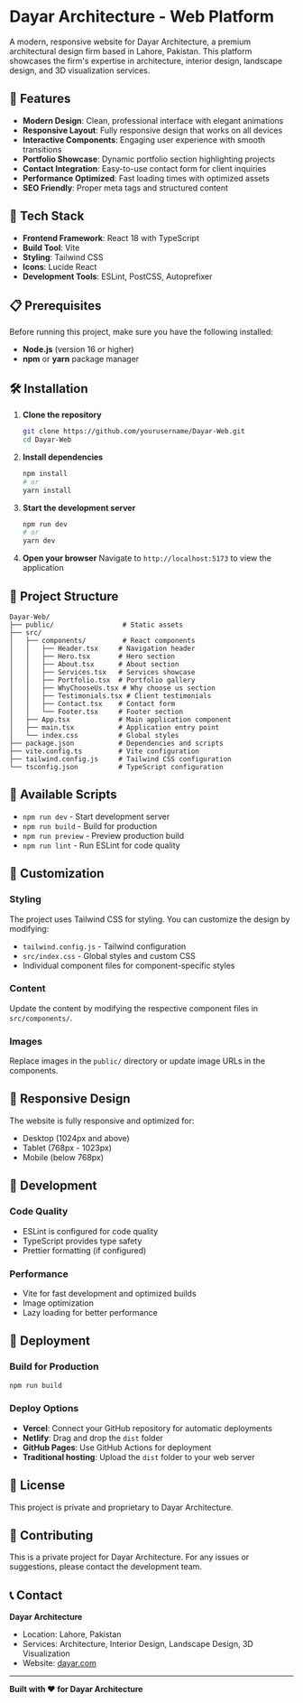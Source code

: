 # Dayar Architecture - Web Platform

A modern, responsive website for Dayar Architecture, a premium architectural design firm based in Lahore, Pakistan. This platform showcases the firm's expertise in architecture, interior design, landscape design, and 3D visualization services.

## 🌟 Features

- **Modern Design**: Clean, professional interface with elegant animations
- **Responsive Layout**: Fully responsive design that works on all devices
- **Interactive Components**: Engaging user experience with smooth transitions
- **Portfolio Showcase**: Dynamic portfolio section highlighting projects
- **Contact Integration**: Easy-to-use contact form for client inquiries
- **Performance Optimized**: Fast loading times with optimized assets
- **SEO Friendly**: Proper meta tags and structured content

## 🚀 Tech Stack

- **Frontend Framework**: React 18 with TypeScript
- **Build Tool**: Vite
- **Styling**: Tailwind CSS
- **Icons**: Lucide React
- **Development Tools**: ESLint, PostCSS, Autoprefixer

## 📋 Prerequisites

Before running this project, make sure you have the following installed:

- **Node.js** (version 16 or higher)
- **npm** or **yarn** package manager

## 🛠️ Installation

1. **Clone the repository**
   ```bash
   git clone https://github.com/yourusername/Dayar-Web.git
   cd Dayar-Web
   ```

2. **Install dependencies**
   ```bash
   npm install
   # or
   yarn install
   ```

3. **Start the development server**
   ```bash
   npm run dev
   # or
   yarn dev
   ```

4. **Open your browser**
   Navigate to `http://localhost:5173` to view the application

## 📁 Project Structure

```
Dayar-Web/
├── public/                 # Static assets
├── src/
│   ├── components/         # React components
│   │   ├── Header.tsx     # Navigation header
│   │   ├── Hero.tsx       # Hero section
│   │   ├── About.tsx      # About section
│   │   ├── Services.tsx   # Services showcase
│   │   ├── Portfolio.tsx  # Portfolio gallery
│   │   ├── WhyChooseUs.tsx # Why choose us section
│   │   ├── Testimonials.tsx # Client testimonials
│   │   ├── Contact.tsx    # Contact form
│   │   └── Footer.tsx     # Footer section
│   ├── App.tsx            # Main application component
│   ├── main.tsx           # Application entry point
│   └── index.css          # Global styles
├── package.json           # Dependencies and scripts
├── vite.config.ts         # Vite configuration
├── tailwind.config.js     # Tailwind CSS configuration
└── tsconfig.json          # TypeScript configuration
```

## 🎯 Available Scripts

- `npm run dev` - Start development server
- `npm run build` - Build for production
- `npm run preview` - Preview production build
- `npm run lint` - Run ESLint for code quality

## 🎨 Customization

### Styling
The project uses Tailwind CSS for styling. You can customize the design by modifying:
- `tailwind.config.js` - Tailwind configuration
- `src/index.css` - Global styles and custom CSS
- Individual component files for component-specific styles

### Content
Update the content by modifying the respective component files in `src/components/`.

### Images
Replace images in the `public/` directory or update image URLs in the components.

## 📱 Responsive Design

The website is fully responsive and optimized for:
- Desktop (1024px and above)
- Tablet (768px - 1023px)
- Mobile (below 768px)

## 🔧 Development

### Code Quality
- ESLint is configured for code quality
- TypeScript provides type safety
- Prettier formatting (if configured)

### Performance
- Vite for fast development and optimized builds
- Image optimization
- Lazy loading for better performance

## 🚀 Deployment

### Build for Production
```bash
npm run build
```

### Deploy Options
- **Vercel**: Connect your GitHub repository for automatic deployments
- **Netlify**: Drag and drop the `dist` folder
- **GitHub Pages**: Use GitHub Actions for deployment
- **Traditional hosting**: Upload the `dist` folder to your web server

## 📄 License

This project is private and proprietary to Dayar Architecture.

## 👥 Contributing

This is a private project for Dayar Architecture. For any issues or suggestions, please contact the development team.

## 📞 Contact

**Dayar Architecture**
- Location: Lahore, Pakistan
- Services: Architecture, Interior Design, Landscape Design, 3D Visualization
- Website: [dayar.com](https://dayar.com)

---

**Built with ❤️ for Dayar Architecture**
